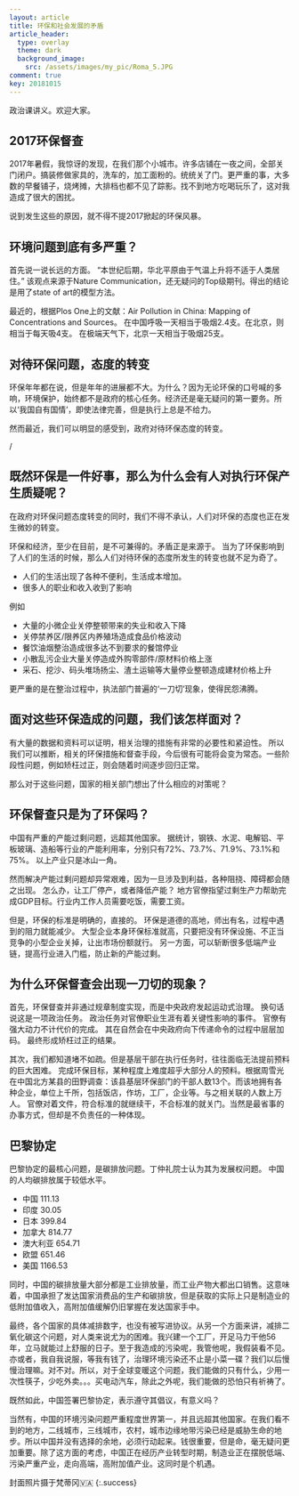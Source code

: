 ```yaml
---
layout: article
title: 环保和社会发展的矛盾
article_header:
  type: overlay
  theme: dark
  background_image:
    src: /assets/images/my_pic/Roma_5.JPG
comment: true
key: 20181015
---
```


政治课讲义。欢迎大家。

<!--more-->

## 2017环保督查

2017年暑假，我惊讶的发现，在我们那个小城市。许多店铺在一夜之间，全部关门闭户。搞装修做家具的，洗车的，加工面粉的。统统关了门。更严重的事，大多数的早餐铺子，烧烤摊，大排档也都不见了踪影。找不到地方吃喝玩乐了，这对我造成了很大的困扰。

说到发生这些的原因，就不得不提2017掀起的环保风暴。

## 环境问题到底有多严重？

首先说一说长远的方面。
“本世纪后期，华北平原由于气温上升将不适于人类居住。”
该观点来源于Nature Communication，还无疑问的Top级期刊。得出的结论是用了state of art的模型方法。

最近的，根据Plos One上的文献：Air Pollution in China: Mapping of Concentrations and Sources。
在中国呼吸一天相当于吸烟2.4支。在北京，则相当于每天吸4支。
在极端天气下，北京一天相当于吸烟25支。

## 对待环保问题，态度的转变

环保年年都在说，但是年年的进展都不大。为什么？因为无论环保的口号喊的多响，环境保护，始终都不是政府的核心任务。经济还是毫无疑问的第一要务。所以‘我国自有国情’，即使法律完善，但是执行上总是不给力。

然而最近，我们可以明显的感受到，政府对待环保态度的转变。

/<Place Holder>

## 既然环保是一件好事，那么为什么会有人对执行环保产生质疑呢？

在政府对环保问题态度转变的同时，我们不得不承认，人们对环保的态度也正在发生微妙的转变。

环保和经济，至少在目前，是不可兼得的。矛盾正是来源于。
当为了环保影响到了人们的生活的时候，那么人们对待环保的态度所发生的转变也就不足为奇了。

- 人们的生活出现了各种不便利，生活成本增加。
- 很多人的职业和收入收到了影响

例如
- 大量的小微企业关停整顿带来的失业和收入下降
- 关停禁养区/限养区内养殖场造成食品价格波动
- 餐饮油烟整治造成很多达不到要求的餐馆停业
- 小散乱污企业大量关停造成外购零部件/原材料价格上涨
- 采石、挖沙、码头堆场扬尘、渣土运输等大量停业整顿造成建材价格上升

更严重的是在整治过程中，执法部门普遍的‘一刀切’现象，使得民怨沸腾。

## 面对这些环保造成的问题，我们该怎样面对？

有大量的数据和资料可以证明，相关治理的措施有非常的必要性和紧迫性。
所以我们可以推断，相关的环保措施和督查手段，今后很有可能将会变为常态。一些阶段性问题，例如矫枉过正，则会随着时间逐步回归正常。

那么对于这些问题，国家的相关部门想出了什么相应的对策呢？

## 环保督查只是为了环保吗？

中国有严重的产能过剩问题，远超其他国家。
据统计，钢铁、水泥、电解铝、平板玻璃、造船等行业的产能利用率，分别只有72%、73.7%、71.9%、73.1%和75%。
以上产业只是冰山一角。

然而解决产能过剩问题却异常艰难，因为一旦涉及到利益，各种阻挠、障碍都会随之出现。
怎么办，让工厂停产，或者降低产能？
地方官僚指望过剩生产力帮助完成GDP目标。行业内工作人员需要吃饭，需要工资。

但是，环保的标准是明确的，直接的。
环保是道德的高地，师出有名，过程中遇到的阻力就能减少。
大型企业本身环保标准就高，只要把没有环保设施、不正当竞争的小型企业关掉，让出市场份额就行。
另一方面，可以斩断很多低端产业链，提高行业进入门槛，防止新的产能过剩。


## 为什么环保督查会出现一刀切的现象？

首先，环保督查并非通过规章制度实现，而是中央政府发起运动式治理。
换句话说这是一项政治任务。
政治任务对官僚职业生涯有着关键性影响的事件。
官僚有强大动力不计代价的完成。
其在自然会在中央政府向下传递命令的过程中层层加码。
最终形成矫枉过正的结果。

其次，我们都知道堵不如疏。但是基层干部在执行任务时，往往面临无法提前预料的巨大困难。
完成环保目标，某种程度上难度超乎大部分人的预料。根据周雪光在中国北方某县的田野调查：该县基层环保部门的干部人数13个。而该地拥有各种企业，单位上千所，包括饭店，作坊，工厂，企业等。与之相关联的人数上万人。
官僚对着文件，符合标准的就继续干，不合标准的就关门。当然是最省事的办事方式，但却是不负责任的一种体现。


## 巴黎协定

巴黎协定的最核心问题，是碳排放问题。丁仲礼院士认为其为发展权问题。
中国的人均碳排放属于较低水平。

- 中国 111.13
- 印度 30.05
- 日本 399.84
- 加拿大 814.77
- 澳大利亚 654.71
- 欧盟 651.46
- 美国 1166.53

同时，中国的碳排放量大部分都是工业排放量，而工业产物大都出口销售。这意味着，中国承担了发达国家消费品的生产和碳排放，但是获取的实际上只是制造业的低附加值收入，高附加值缓解仍旧掌握在发达国家手中。

最终，各个国家的具体减排数字，也没有被写进协议。从另一个方面来讲，减排二氧化碳这个问题，对人类来说尤为的困难。我兴建一个工厂，开足马力干他56年，立马就能过上舒服的日子。至于我造成的污染呢，我管他呢，我假装看不见。亦或者，我自我说服，等我有钱了，治理环境污染还不止是小菜一碟？我们以后慢慢治理嘛。对不对。所以，对于全球变暖这个问题，我们能做的只有什么，少用一次性筷子，少吃外卖。。。买电动汽车，除此之外呢，我们能做的恐怕只有祈祷了。

既然如此，中国签署巴黎协定，表示遵守其倡议，有意义吗？

当然有，中国的环境污染问题严重程度世界第一，并且远超其他国家。在我们看不到的地方，二线城市，三线城市，农村，城市边缘地带污染已经是威胁生命的地步。所以中国并没有选择的余地，必须行动起来。钱很重要，但是命，毫无疑问更加重要。除了这方面的考虑，中国正在经历产业转型时期，制造业正在摆脱低端、污染严重产业，走向高端，高附加值产业。这同时是个机遇。


封面照片摄于梵蒂冈🇻🇦
{:.success}